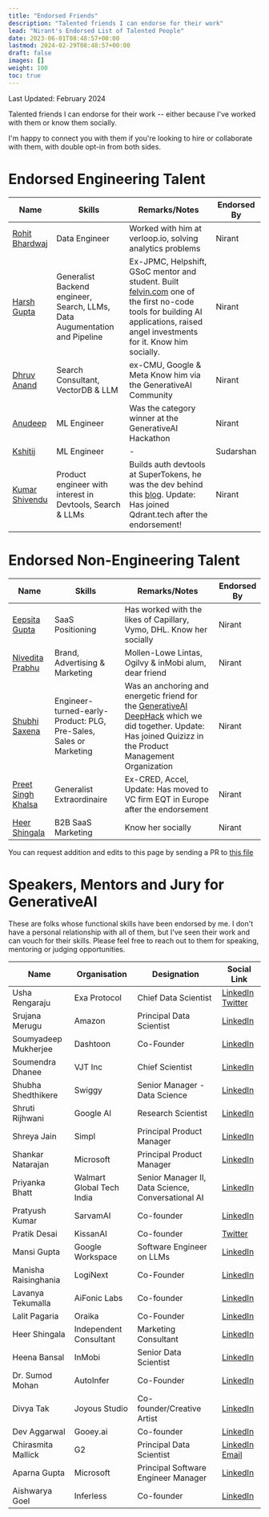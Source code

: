 ```yaml
---
title: "Endorsed Friends"
description: "Talented friends I can endorse for their work"
lead: "Nirant's Endorsed List of Talented People"
date: 2023-06-01T08:48:57+00:00
lastmod: 2024-02-29T08:48:57+00:00
draft: false
images: []
weight: 100
toc: true
---
```

Last Updated: February 2024

Talented friends I can endorse for their work -- either because I've worked with them or know them socially.

I'm happy to connect you with them if you're looking to hire or collaborate with them, with double opt-in from both sides.

# Endorsed Engineering Talent

| Name | Skills | Remarks/Notes | Endorsed By |
| --- | --- | --- | -- |
| [Rohit Bhardwaj](https://www.linkedin.com/in/ro7it/) | Data Engineer | Worked with him at verloop.io, solving analytics problems | Nirant | 
| [Harsh Gupta](https://www.linkedin.com/in/hargup/) | Generalist Backend engineer, Search, LLMs, Data Augumentation and Pipeline | Ex-JPMC, Helpshift, GSoC mentor and student. Built [felvin.com](https://www.producthunt.com/products/felvin#felvin) one of the first no-code tools for building AI applications, raised angel investments for it. Know him socially. | Nirant|
| [Dhruv Anand](https://www.linkedin.com/in/dhruv-anand-ainorthstartech/) | Search Consultant, VectorDB & LLM | ex-CMU, Google & Meta Know him via the GenerativeAI Community | Nirant |
| [Anudeep](https://www.linkedin.com/in/anudeepyegireddi/) | ML Engineer | Was the category winner at the GenerativeAI Hackathon | Nirant |
| [Kshitij](https://www.linkedin.com/in/agrawalkshitij/) | ML Engineer | - | Sudarshan |
| [Kumar Shivendu](https://www.linkedin.com/in/kshivendu/) | Product engineer with interest in Devtools, Search & LLMs | Builds auth devtools at SuperTokens, he was the dev behind this [blog](https://nirantk.com/writing/pgvector-vs-qdrant/). Update: Has joined Qdrant.tech after the endorsement! | Nirant |

# Endorsed Non-Engineering Talent

| Name | Skills | Remarks/Notes | Endorsed By |
| --- | --- | --- | -- |
| [Eepsita Gupta](https://www.linkedin.com/in/eepsita/) | SaaS Positioning | Has worked with the likes of Capillary, Vymo, DHL. Know her socially | Nirant |
| [Nivedita Prabhu](https://www.linkedin.com/in/niveditaprabhu/) | Brand, Advertising & Marketing | Mollen-Lowe Lintas, Ogilvy & inMobi alum, dear friend | Nirant |
| [Shubhi Saxena](https://www.linkedin.com/in/shubhi-saxena-28241975/) | Engineer-turned-early-Product: PLG, Pre-Sales, Sales or Marketing | Was an anchoring and energetic friend for the [GenerativeAI DeepHack](https://nirantk.com/deephackdemos) which we did together. Update: Has joined Quizizz in the Product Management Organization | Nirant |
| [Preet Singh Khalsa](https://www.linkedin.com/in/psk97/) | Generalist Extraordinaire | Ex-CRED, Accel, Update: Has moved to VC firm EQT in Europe after the endorsement | Nirant | 
| [Heer Shingala](https://www.linkedin.com/in/heer-shingala/?originalSubdomain=in) | B2B SaaS Marketing | Know her socially | Nirant |

You can request addition and edits to this page by sending a PR to [this file](https://github.com/NirantK/nirantk.github.io/blob/main/content/en/endorsed.md)

# Speakers, Mentors and Jury for GenerativeAI

These are folks whose functional skills have been endorsed by me. I don't have a personal relationship with all of them, but I've seen their work and can vouch for their skills. Please feel free to reach out to them for speaking, mentoring or judging opportunities.

| Name                | Organisation            | Designation                          | Social Link                                                                                                        |
|---------------------|-------------------------|--------------------------------------|--------------------------------------------------------------------------------------------------------------------|
| Usha Rengaraju      | Exa Protocol            | Chief Data Scientist                 | [LinkedIn](https://www.linkedin.com/in/usha-rengaraju-b570b7a2/) [Twitter](https://twitter.com/URengaraju)         |
| Srujana Merugu      | Amazon                  | Principal Data Scientist             | [LinkedIn](https://www.linkedin.com/in/srujana-merugu-a7243819/?originalSubdomain=in)                              |
| Soumyadeep Mukherjee| Dashtoon                | Co-Founder                           | [LinkedIn](https://www.linkedin.com/in/soumyadeepmukherjee/?originalSubdomain=in)                                  |
| Soumendra Dhanee    | VJT Inc                 | Chief Scientist                      | [LinkedIn](https://www.linkedin.com/in/soumendradhanee/?originalSubdomain=in)                                      |
| Shubha Shedthikere  | Swiggy                  | Senior Manager - Data Science        | [LinkedIn](https://www.linkedin.com/in/shubha-shedthikere-233a3814/)                                               |
| Shruti Rijhwani     | Google AI               | Research Scientist                   | [LinkedIn](https://www.linkedin.com/in/shrutirijhwani/)                                                            |
| Shreya Jain         | Simpl                   | Principal Product Manager            | [LinkedIn](https://www.linkedin.com/in/shreya-jain24/?originalSubdomain=in)                                        |
| Shankar Natarajan   | Microsoft               | Principal Product Manager            | [LinkedIn](https://www.linkedin.com/in/shankar-natarajan-0314b511/)                                                |
| Priyanka Bhatt      | Walmart Global Tech India| Senior Manager II, Data Science, Conversational AI | [LinkedIn](https://www.linkedin.com/in/priyanka-bhatt/)                        |
| Pratyush Kumar      | SarvamAI                | Co-founder                           | [LinkedIn](https://www.linkedin.com/in/pratyush-kumar-8844a8a3/)                                                    |
| Pratik Desai        | KissanAI                | Co-founder                           | [Twitter](https://twitter.com/chheplo?lang=en)                                                                      |
| Mansi Gupta         | Google Workspace        | Software Engineer on LLMs            | [LinkedIn](https://www.linkedin.com/in/immansigupta/)                                                               |
| Manisha Raisinghania| LogiNext                | Co-Founder                           | [LinkedIn](https://www.linkedin.com/in/manisha-raisinghani/?originalSubdomain=in)                                   |
| Lavanya Tekumalla   | AiFonic Labs            | Co-founder                           | [LinkedIn](https://www.linkedin.com/in/lavanyats/)                                                                   |
| Lalit Pagaria       | Oraika                  | Co-Founder                           | [LinkedIn](https://www.linkedin.com/in/lalitpagaria/?originalsubdomain=in)                                          |
| Heer Shingala       | Independent Consultant  | Marketing Consultant                 | [LinkedIn](https://www.linkedin.com/in/heer-shingala/)                                                               |
| Heena Bansal        | InMobi                  | Senior Data Scientist                | [LinkedIn](https://www.linkedin.com/in/heenabansal/)                                                                 |
| Dr. Sumod Mohan     | AutoInfer               | Co-Founder                           | [LinkedIn](https://www.linkedin.com/in/sumod-k-mohan-3a30127/?originalSubdomain=in)                                 |
| Divya Tak           | Joyous Studio           | Co-founder/Creative Artist           | [LinkedIn](https://www.linkedin.com/in/divya-tak-56019522/?originalSubdomain=in)                                    |
| Dev Aggarwal        | Gooey.ai                | Co-founder                           | [LinkedIn](https://www.linkedin.com/in/dev-aggarwal-3616a0179/?originalSubdomain=in)                                |
| Chirasmita Mallick  | G2                      | Principal Data Scientist             | [LinkedIn](https://www.linkedin.com/in/chirasmitamallick/) [Email](mailto:hi@chirasmita.com)                        |
| Aparna Gupta        | Microsoft               | Principal Software Engineer Manager  | [LinkedIn](https://www.linkedin.com/in/aparanagupta/)                                                               |
| Aishwarya Goel      | Inferless               | Co-founder                           | [LinkedIn](https://www.linkedin.com/in/aishwarya-goel/?originalSubdomain=in)                                        |
